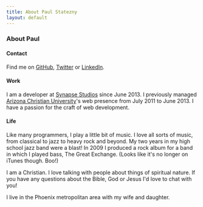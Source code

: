 ```yaml
---
title: About Paul Statezny
layout: default
---
```


### About Paul

#### Contact

Find me on [GitHub](https://github.com/paulstatezny), [Twitter](https://twitter.com/paulstatezny) or [LinkedIn](https://www.linkedin.com/in/paulstatezny).

#### Work

I am a developer at [Synapse Studios](http://synapsestudios.com) since June 2013. I previously managed [Arizona Christian University](http://arizonachristian.edu)'s web presence from July 2011 to June 2013. I have a passion for the craft of web development.

#### Life

Like many programmers, I play a little bit of music. I love all sorts of music, from classical to jazz to heavy rock and beyond. My two years in my high school jazz band were a blast! In 2009 I produced a rock album for a band in which I played bass, The Great Exchange. (Looks like it's no longer on iTunes though. Boo!)

I am a Christian. I love talking with people about things of spiritual nature. If you have any questions about the Bible, God or Jesus I'd love to chat with you!

I live in the Phoenix metropolitan area with my wife and daughter.
